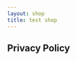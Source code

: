 ```yaml
---
layout: shop
title: test shop
---
```

<div class="col-lg-12 text-center">
	<h2 class="section-heading text-uppercase">Privacy Policy</h2>
</div>